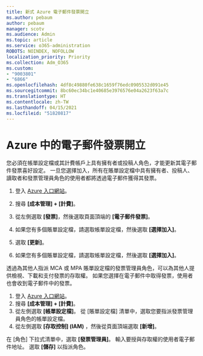 ```yaml
---
title: 新式 Azure 電子郵件發票開立
ms.author: pebaum
author: pebaum
manager: scotv
ms.audience: Admin
ms.topic: article
ms.service: o365-administration
ROBOTS: NOINDEX, NOFOLLOW
localization_priority: Priority
ms.collection: Adm_O365
ms.custom:
- "9003801"
- "6866"
ms.openlocfilehash: 4df8c49880fe638c1659f76edc0905532d091e45
ms.sourcegitcommit: 8bc60ec34bc1e40685e3976576e04a2623f63a7c
ms.translationtype: HT
ms.contentlocale: zh-TW
ms.lasthandoff: 04/15/2021
ms.locfileid: "51820817"
---
```

# <a name="email-invoicing-in-azure"></a>Azure 中的電子郵件發票開立

您必須在帳單設定檔或其計費帳戶上具有擁有者或投稿人角色，才能更新其電子郵件發票喜好設定。 一旦您選擇加入，所有在賬單設定檔中具有擁有者、投稿人、讀取者和發票管理員角色的使用者都將透過電子郵件獲得其發票。

1. 登入 [Azure 入口網站](https://portal.azure.com/)。
2. 搜尋 **[成本管理] + [計費]**。
3. 從左側選取 **[發票]**，然後選取頁面頂端的 **[電子郵件發票]**。
4. 如果您有多個賬單設定檔，請選取帳單設定檔，然後選取 **[選擇加入]**。

5. 選取 **[更新]**。
6. 如果您有多個賬單設定檔，請選取帳單設定檔，然後選取 **[選擇加入]**。

透過為其他人指派 MCA 或 MPA 賬單設定檔的發票管理員角色，可以為其他人提供檢視、下載和支付發票的存取權。 如果您選擇在電子郵件中取得發票，使用者也會收到電子郵件中的發票。

1. 登入 [Azure 入口網站](https://portal.azure.com/)。
2. 搜尋 **[成本管理] + [計費]**。
3. 從左側選取 **[帳單設定檔]**。 從 [賬單設定檔] 清單中，選取您要指派發票管理員角色的帳單設定檔。
4. 從左側選取 **[存取控制] (IAM)** ，然後從頁面頂端選取 **[新增]**。

在 [角色] 下拉式清單中，選取 **[發票管理員]**。 輸入要授與存取權的使用者電子郵件地址。 選取 **[儲存]** 以指派角色。
